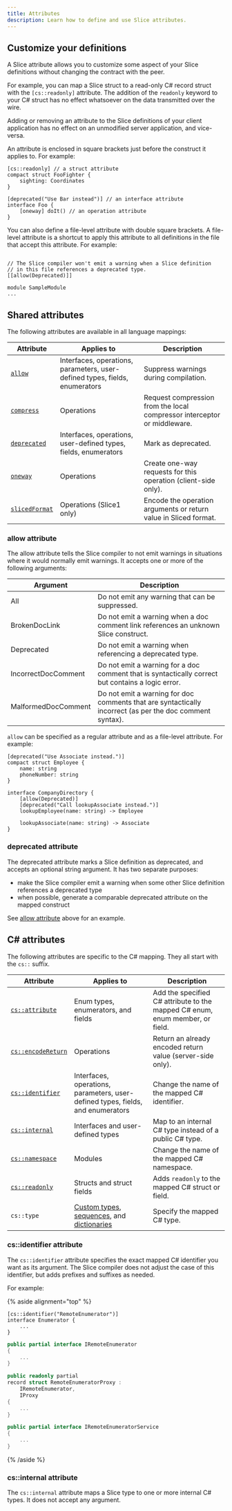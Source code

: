 ```yaml
---
title: Attributes
description: Learn how to define and use Slice attributes.
---
```


## Customize your definitions

A Slice attribute allows you to customize some aspect of your Slice definitions without changing the contract with the
peer.

For example, you can map a Slice struct to a read-only C# record struct with the `[cs::readonly]` attribute. The
addition of the `readonly` keyword to your C# struct has no effect whatsoever on the data transmitted over the wire.

Adding or removing an attribute to the Slice definitions of your client application has no effect on an unmodified
server application, and vice-versa.

An attribute is enclosed in square brackets just before the construct it applies to. For example:

```slice
[cs::readonly] // a struct attribute
compact struct FooFighter {
    sighting: Coordinates
}

[deprecated("Use Bar instead")] // an interface attribute
interface Foo {
    [oneway] doIt() // an operation attribute
}
```

You can also define a file-level attribute with double square brackets. A file-level attribute is a shortcut to apply
this attribute to all definitions in the file that accept this attribute. For example:

```slice

// The Slice compiler won't emit a warning when a Slice definition
// in this file references a deprecated type.
[[allow(Deprecated)]]

module SampleModule
...
```

## Shared attributes

The following attributes are available in all language mappings:

| Attribute                             | Applies to                                                                  | Description                                                              |
| ------------------------------------- | --------------------------------------------------------------------------- | ------------------------------------------------------------------------ |
| [`allow`](#allow-attribute)           | Interfaces, operations, parameters, user-defined types, fields, enumerators | Suppress warnings during compilation.                                    |
| [`compress`][compress]                | Operations                                                                  | Request compression from the local compressor interceptor or middleware. |
| [`deprecated`](#deprecated-attribute) | Interfaces, operations, user-defined types, fields, enumerators             | Mark as deprecated.                                                      |
| [`oneway`][oneway]                    | Operations                                                                  | Create one-way requests for this operation (client-side only).           |
| [`slicedFormat`][sliced-format]       | Operations (Slice1 only)                                                    | Encode the operation arguments or return value in Sliced format.         |

### allow attribute

The allow attribute tells the Slice compiler to not emit warnings in situations where it would normally emit warnings.
It accepts one or more of the following arguments:

| Argument            | Description                                                                                              |
| ------------------- | -------------------------------------------------------------------------------------------------------- |
| All                 | Do not emit any warning that can be suppressed.                                                          |
| BrokenDocLink       | Do not emit a warning when a doc comment link references an unknown Slice construct.                     |
| Deprecated          | Do not emit a warning when referencing a deprecated type.                                                |
| IncorrectDocComment | Do not emit a warning for a doc comment that is syntactically correct but contains a logic error.        |
| MalformedDocComment | Do not emit a warning for doc comments that are syntactically incorrect (as per the doc comment syntax). |

`allow` can be specified as a regular attribute and as a file-level attribute. For example:

```slice
[deprecated("Use Associate instead.")]
compact struct Employee {
    name: string
    phoneNumber: string
}

interface CompanyDirectory {
    [allow(Deprecated)]
    [deprecated("Call lookupAssociate instead.")]
    lookupEmployee(name: string) -> Employee

    lookupAssociate(name: string) -> Associate
}
```

### deprecated attribute

The deprecated attribute marks a Slice definition as deprecated, and accepts an optional string argument. It has two
separate purposes:

- make the Slice compiler emit a warning when some other Slice definition references a deprecated type
- when possible, generate a comparable deprecated attribute on the mapped construct

See [allow attribute](#allow-attribute) above for an example.

## C# attributes

The following attributes are specific to the C# mapping. They all start with the `cs::` suffix.

| Attribute                                     | Applies to                                                                                   | Description                                                                  |
| --------------------------------------------- | -------------------------------------------------------------------------------------------- | ---------------------------------------------------------------------------- |
| [`cs::attribute`][cs-attribute-attribute]     | Enum types, enumerators, and fields                                                          | Add the specified C# attribute to the mapped C# enum, enum member, or field. |
| [`cs::encodeReturn`][cs-encoded-return]       | Operations                                                                                   | Return an already encoded return value (server-side only).                   |
| [`cs::identifier`](#cs::identifier-attribute) | Interfaces, operations, parameters, user-defined types, fields, and enumerators              | Change the name of the mapped C# identifier.                                 |
| [`cs::internal`](#cs::internal-attribute)     | Interfaces and user-defined types                                                            | Map to an internal C# type instead of a public C# type.                      |
| [`cs::namespace`][cs-namespace]               | Modules                                                                                      | Change the name of the mapped C# namespace.                                  |
| [`cs::readonly`][cs-readonly]                 | Structs and struct fields                                                                    | Adds `readonly` to the mapped C# struct or field.                            |
| `cs::type`                                    | [Custom types][custom-type], [sequences][sequence-type], and [dictionaries][dictionary-type] | Specify the mapped C# type.                                                  |

### cs::identifier attribute

The `cs::identifier` attribute specifies the exact mapped C# identifier you want as its argument. The Slice compiler
does not adjust the case of this identifier, but adds prefixes and suffixes as needed.

For example:

{% aside alignment="top" %}

```slice {% addMode=true %}
[cs::identifier("RemoteEnumerator")]
interface Enumerator {
    ...
}
```

```csharp
public partial interface IRemoteEnumerator
{
    ...
}

public readonly partial
record struct RemoteEnumeratorProxy :
    IRemoteEnumerator,
    IProxy
{
    ...
}

public partial interface IRemoteEnumeratorService
{
    ...
}
```

{% /aside %}

### cs::internal attribute

The `cs::internal` attribute maps a Slice type to one or more internal C# types. It does not accept any argument.

[compress]: operation#compress-attribute
[cs-attribute-attribute]: enum-types#cs::attribute-attribute
[cs-encoded-return]: operation#cs::encodedreturn-attribute
[cs-namespace]: module#c#-mapping
[cs-readonly]: struct-types#cs::readonly-attribute
[custom-type]: custom-types#c#-mapping
[dictionary-type]: dictionary-types#cs::type-attribute
[oneway]: operation#oneway-attribute
[sequence-type]: sequence-types#cs::type-attribute
[sliced-format]: /slice1/language-guide/class-types#slicing
